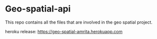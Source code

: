 # Geo-spatial-api
This repo contains all the files that are involved in the geo spatial project.

heroku release: https://geo-spatial-amrita.herokuapp.com
